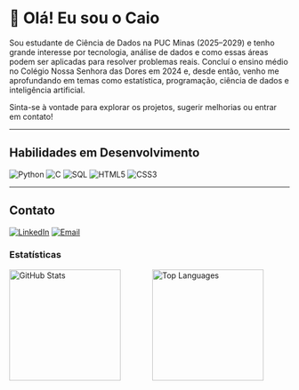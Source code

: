 # 👋 Olá! Eu sou o Caio


Sou estudante de Ciência de Dados na PUC Minas (2025–2029) e tenho grande interesse por tecnologia, análise de dados e como essas áreas podem ser aplicadas para resolver problemas reais. Concluí o ensino médio no Colégio Nossa Senhora das Dores em 2024 e, desde então, venho me aprofundando em temas como estatística, programação, ciência de dados e inteligência artificial.

Sinta-se à vontade para explorar os projetos, sugerir melhorias ou entrar em contato!

---

## Habilidades em Desenvolvimento

![Python](https://img.shields.io/badge/-Python-3776AB?style=for-the-badge&logo=python&logoColor=white)
![C](https://img.shields.io/badge/-C-00599C?style=for-the-badge&logo=c&logoColor=white)
![SQL](https://img.shields.io/badge/-SQL-4479A1?style=for-the-badge&logo=postgresql&logoColor=white)
![HTML5](https://img.shields.io/badge/-HTML5-E34F26?style=for-the-badge&logo=html5&logoColor=white)
![CSS3](https://img.shields.io/badge/-CSS3-1572B6?style=for-the-badge&logo=css3&logoColor=white)

---
## Contato

[![LinkedIn](https://img.shields.io/badge/-LINKEDIN-0077B5?style=for-the-badge&logo=linkedin&logoColor=white)](https://www.linkedin.com/in/caio-c%C3%A9sar-de-oliveira-53a5b3357/)
[![Email](https://img.shields.io/badge/-EMAIL-D14836?style=for-the-badge&logo=gmail&logoColor=white)](mailto:caioceo06@gmail.com)


### Estatísticas

<div style="display: grid; grid-template-columns: repeat(2, 1fr); gap: 10px; align-items: center;">
  <img 
    alt="GitHub Stats" 
    height="200" 
    src="https://github-readme-stats.vercel.app/api?username=caioceo&show_icons=true&theme=gotham&include_all_commits=true&locale=pt-br" 
  />
  <img 
    alt="Top Languages" 
    height="200" 
    src="https://github-readme-stats.vercel.app/api/top-langs/?username=caioceo&theme=gotham&layout=compact&custom_title=Tecnologias&langs_count=9" 
  />
</div>


